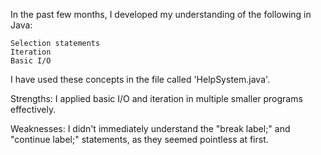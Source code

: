 In the past few months, I developed my understanding of the following in Java:

    Selection statements
    Iteration
    Basic I/O

I have used these concepts in the file called 'HelpSystem.java'.

Strengths: I applied basic I/O and iteration in multiple smaller programs effectively.

Weaknesses: I didn't immediately understand the "break label;" and "continue label;" statements, as they seemed pointless at first.
